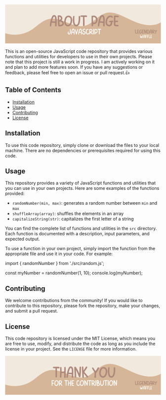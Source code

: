 ![Image description](/src/images/1.png)

This is an open-source JavaScript code repository that provides various functions and utilities for developers to use in their own projects. Please note that this project is still a work in progress. I am actively working on it and plan to add more features soon. If you have any suggestions or feedback, please feel free to open an issue or pull request.👍

## Table of Contents

- [Installation](#installation)
- [Usage](#usage)
- [Contributing](#contributing)
- [License](#license)

## Installation

To use this code repository, simply clone or download the files to your local machine. There are no dependencies or prerequisites required for using this code.

## Usage

This repository provides a variety of JavaScript functions and utilities that you can use in your own projects. Here are some examples of the functions provided:

- `randomNumber(min, max)`: generates a random number between `min` and `max`
- `shuffleArray(array)`: shuffles the elements in an array
- `capitalizeString(str)`: capitalizes the first letter of a string

You can find the complete list of functions and utilities in the `src` directory. Each function is documented with a description, input parameters, and expected output.

To use a function in your own project, simply import the function from the appropriate file and use it in your code. For example:

import { randomNumber } from './src/random.js';

const myNumber = randomNumber(1, 10);
console.log(myNumber);

## Contributing

We welcome contributions from the community! If you would like to contribute to this repository, please fork the repository, make your changes, and submit a pull request.

## License

This code repository is licensed under the MIT License, which means you are free to use, modify, and distribute the code as long as you include the license in your project. See the `LICENSE` file for more information.

![Image description](/src/images/2.png)
